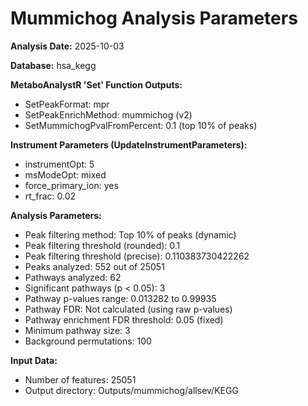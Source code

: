 # Mummichog Analysis Parameters

**Analysis Date:** 2025-10-03

**Database:** hsa_kegg

**MetaboAnalystR 'Set' Function Outputs:**
- SetPeakFormat: mpr
- SetPeakEnrichMethod: mummichog (v2)
- SetMummichogPvalFromPercent: 0.1 (top 10% of peaks)

**Instrument Parameters (UpdateInstrumentParameters):**
- instrumentOpt: 5
- msModeOpt: mixed
- force_primary_ion: yes
- rt_frac: 0.02

**Analysis Parameters:**
- Peak filtering method: Top 10% of peaks (dynamic)
- Peak filtering threshold (rounded): 0.1
- Peak filtering threshold (precise): 0.110383730422262
- Peaks analyzed: 552 out of 25051
- Pathways analyzed: 62
- Significant pathways (p < 0.05): 3
- Pathway p-values range: 0.013282 to 0.99935
- Pathway FDR: Not calculated (using raw p-values)
- Pathway enrichment FDR threshold: 0.05 (fixed)
- Minimum pathway size: 3
- Background permutations: 100

**Input Data:**
- Number of features: 25051
- Output directory: Outputs/mummichog/allsev/KEGG

